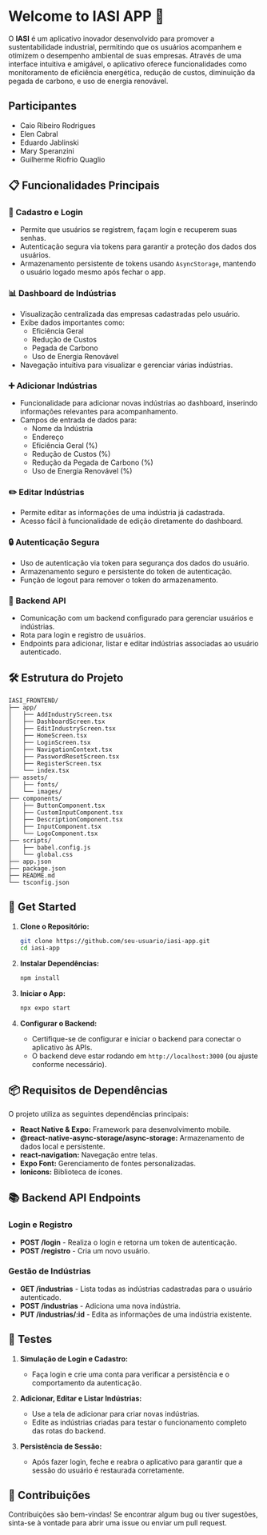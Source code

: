 
# Welcome to IASI APP 👋

O **IASI** é um aplicativo inovador desenvolvido para promover a sustentabilidade industrial, permitindo que os usuários acompanhem e otimizem o desempenho ambiental de suas empresas. Através de uma interface intuitiva e amigável, o aplicativo oferece funcionalidades como monitoramento de eficiência energética, redução de custos, diminuição da pegada de carbono, e uso de energia renovável.

## Participantes

- Caio Ribeiro Rodrigues
- Elen Cabral
- Eduardo Jablinski
- Mary Speranzini
- Guilherme Riofrio Quaglio

## 📋 Funcionalidades Principais

### 📝 Cadastro e Login
- Permite que usuários se registrem, façam login e recuperem suas senhas.
- Autenticação segura via tokens para garantir a proteção dos dados dos usuários.
- Armazenamento persistente de tokens usando `AsyncStorage`, mantendo o usuário logado mesmo após fechar o app.

### 📊 Dashboard de Indústrias
- Visualização centralizada das empresas cadastradas pelo usuário.
- Exibe dados importantes como:
  - Eficiência Geral
  - Redução de Custos
  - Pegada de Carbono
  - Uso de Energia Renovável
- Navegação intuitiva para visualizar e gerenciar várias indústrias.

### ➕ Adicionar Indústrias
- Funcionalidade para adicionar novas indústrias ao dashboard, inserindo informações relevantes para acompanhamento.
- Campos de entrada de dados para:
  - Nome da Indústria
  - Endereço
  - Eficiência Geral (%)
  - Redução de Custos (%)
  - Redução da Pegada de Carbono (%)
  - Uso de Energia Renovável (%)

### ✏️ Editar Indústrias
- Permite editar as informações de uma indústria já cadastrada.
- Acesso fácil à funcionalidade de edição diretamente do dashboard.

### 🔒 Autenticação Segura
- Uso de autenticação via token para segurança dos dados do usuário.
- Armazenamento seguro e persistente do token de autenticação.
- Função de logout para remover o token do armazenamento.

### 📡 Backend API
- Comunicação com um backend configurado para gerenciar usuários e indústrias.
- Rota para login e registro de usuários.
- Endpoints para adicionar, listar e editar indústrias associadas ao usuário autenticado.

## 🛠️ Estrutura do Projeto

```plaintext
IASI_FRONTEND/
├── app/
│   ├── AddIndustryScreen.tsx
│   ├── DashboardScreen.tsx
│   ├── EditIndustryScreen.tsx
│   ├── HomeScreen.tsx
│   ├── LoginScreen.tsx
│   ├── NavigationContext.tsx
│   ├── PasswordResetScreen.tsx
│   ├── RegisterScreen.tsx
│   └── index.tsx
├── assets/
│   ├── fonts/
│   └── images/
├── components/
│   ├── ButtonComponent.tsx
│   ├── CustomInputComponent.tsx
│   ├── DescriptionComponent.tsx
│   ├── InputComponent.tsx
│   └── LogoComponent.tsx
├── scripts/
│   ├── babel.config.js
│   └── global.css
├── app.json
├── package.json
├── README.md
└── tsconfig.json
```

## 🚀 Get Started

1. **Clone o Repositório:**

   ```bash
   git clone https://github.com/seu-usuario/iasi-app.git
   cd iasi-app
   ```

2. **Instalar Dependências:**

   ```bash
   npm install
   ```

3. **Iniciar o App:**

   ```bash
   npx expo start
   ```

4. **Configurar o Backend:**
   - Certifique-se de configurar e iniciar o backend para conectar o aplicativo às APIs.
   - O backend deve estar rodando em `http://localhost:3000` (ou ajuste conforme necessário).

## 📦 Requisitos de Dependências

O projeto utiliza as seguintes dependências principais:

- **React Native & Expo:** Framework para desenvolvimento mobile.
- **@react-native-async-storage/async-storage:** Armazenamento de dados local e persistente.
- **react-navigation:** Navegação entre telas.
- **Expo Font:** Gerenciamento de fontes personalizadas.
- **Ionicons:** Biblioteca de ícones.

## 📚 Backend API Endpoints

### Login e Registro
- **POST /login** - Realiza o login e retorna um token de autenticação.
- **POST /registro** - Cria um novo usuário.

### Gestão de Indústrias
- **GET /industrias** - Lista todas as indústrias cadastradas para o usuário autenticado.
- **POST /industrias** - Adiciona uma nova indústria.
- **PUT /industrias/:id** - Edita as informações de uma indústria existente.

## 🧪 Testes

1. **Simulação de Login e Cadastro:**
   - Faça login e crie uma conta para verificar a persistência e o comportamento da autenticação.
   
2. **Adicionar, Editar e Listar Indústrias:**
   - Use a tela de adicionar para criar novas indústrias.
   - Edite as indústrias criadas para testar o funcionamento completo das rotas do backend.

3. **Persistência de Sessão:**
   - Após fazer login, feche e reabra o aplicativo para garantir que a sessão do usuário é restaurada corretamente.

## 🤝 Contribuições

Contribuições são bem-vindas! Se encontrar algum bug ou tiver sugestões, sinta-se à vontade para abrir uma issue ou enviar um pull request.
